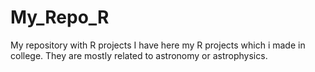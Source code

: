 # My_Repo_R
My repository with R projects
I have here my R projects which i made in college. They are mostly related to astronomy or astrophysics.
